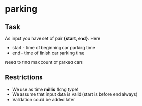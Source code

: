 # parking

## Task
As input you have set of pair **{start, end}**.
Here 
- start - time of beginning car parking time
- end - time of finish car parking time

Need to find max count of parked cars

## Restrictions
- We use as time **millis** (long type)
- We assume that input data is valid (start is before end always)
- Validation could be added later